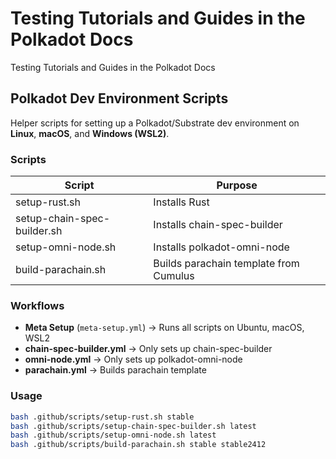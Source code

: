 # Testing Tutorials and Guides in the Polkadot Docs
Testing Tutorials and Guides in the Polkadot Docs

## Polkadot Dev Environment Scripts

Helper scripts for setting up a Polkadot/Substrate dev environment on **Linux**, **macOS**, and **Windows (WSL2)**.

### Scripts

| Script | Purpose |
|--------|---------|
| setup-rust.sh | Installs Rust |
| setup-chain-spec-builder.sh | Installs chain-spec-builder |
| setup-omni-node.sh | Installs polkadot-omni-node |
| build-parachain.sh | Builds parachain template from Cumulus |

### Workflows

- **Meta Setup** (`meta-setup.yml`) → Runs all scripts on Ubuntu, macOS, WSL2  
- **chain-spec-builder.yml** → Only sets up chain-spec-builder  
- **omni-node.yml** → Only sets up polkadot-omni-node  
- **parachain.yml** → Builds parachain template  

### Usage

```bash
bash .github/scripts/setup-rust.sh stable
bash .github/scripts/setup-chain-spec-builder.sh latest
bash .github/scripts/setup-omni-node.sh latest
bash .github/scripts/build-parachain.sh stable stable2412
